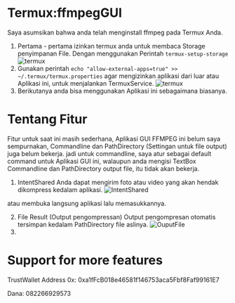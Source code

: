 # Termux:ffmpegGUI

Saya asumsikan bahwa anda telah menginstall ffmpeg pada Termux Anda.
1. Pertama - pertama izinkan termux anda untuk membaca Storage penyimpanan File. Dengan menggunakan Perintah 
```termux-setup-storage```
![termux](./img.png)
2. Gunakan perintah 
```echo "allow-external-apps=true" >> ~/.termux/termux.properties```
agar mengizinkan aplikasi dari luar atau Aplikasi ini, untuk menjalankan TermuxService.
![termux](./img_1.png)
3. Berikutanya anda bisa menggunakan Aplikasi ini sebagaimana biasanya.

# Tentang Fitur
 Fitur untuk saat ini masih sederhana,
 Aplikasi GUI FFMPEG ini belum saya sempurnakan, Commandline dan PathDirectory (Settingan untuk file output) juga belum bekerja. 
jadi untuk commandline, saya atur sebagai default command untuk Aplikasi GUI ini, walaupun anda mengisi TextBox Commandline dan PathDirectory output file, itu tidak akan bekerja.

1. IntentShared
Anda dapat mengirim foto atau video yang akan hendak dikompress kedalam aplikasi.
![IntentShared](./test1.jpg)

atau membuka langsung aplikasi lalu memasukkannya.

2. File Result (Output pengompressan)
Output pengompresan otomatis tersimpan kedalam PathDirectory file aslinya.
![OuputFile](./test3.jpg)
3. 

# Support for more features

TrustWallet Address 0x: 0xa1fFcB018e46581f146753aca5Fbf8Faf99161E7

Dana: 082266929573
